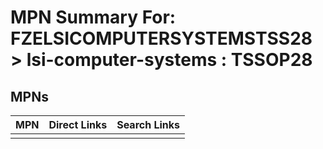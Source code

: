 



# MPN Summary For: FZELSICOMPUTERSYSTEMSTSS28 > lsi-computer-systems : TSSOP28

## MPNs
  

|MPN|Direct Links|Search Links|
| :--- | :--- | :--- |
||||
